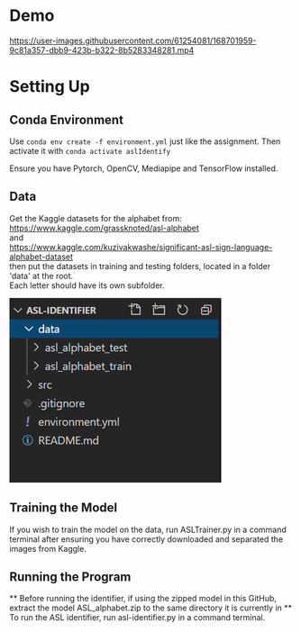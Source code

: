 # Demo

https://user-images.githubusercontent.com/61254081/168701959-9c81a357-dbb9-423b-b322-8b5283348281.mp4

# Setting Up
## Conda Environment
Use `conda env create -f environment.yml` just like the assignment.
Then activate it with `conda activate aslIdentify`

Ensure you have Pytorch, OpenCV, Mediapipe and TensorFlow installed.

## Data
Get the Kaggle datasets for the alphabet from:\
https://www.kaggle.com/grassknoted/asl-alphabet \
and\
https://www.kaggle.com/kuzivakwashe/significant-asl-sign-language-alphabet-dataset \
then put the datasets in training and testing folders, located in a folder 'data' at the root.\
Each letter should have its own subfolder.

![alt](https://github.com/versox/asl-identifier/blob/master/other/folder_structure.png)


## Training the Model
If you wish to train the model on the data, run ASLTrainer.py in a command terminal after ensuring you have correctly downloaded and separated the images from Kaggle.

## Running the Program
** Before running the identifier, if using the zipped model in this GitHub, extract the model ASL_alphabet.zip to the same directory it is currently in ** \
To run the ASL identifier, run asl-identifier.py in a command terminal.
